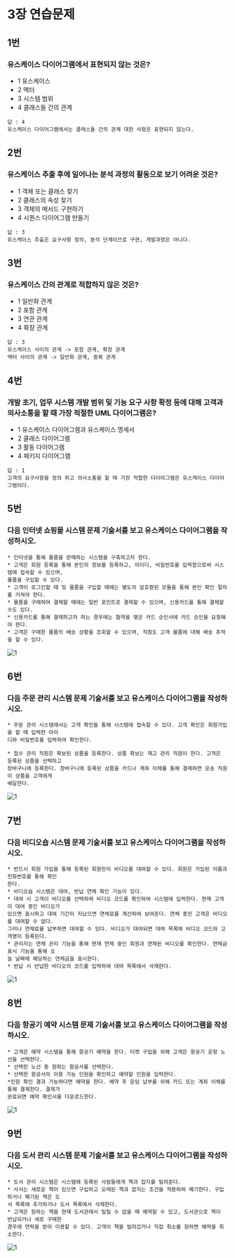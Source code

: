 # 3장 연습문제
## 1번
### 유스케이스 다이어그램에서 표현되지 않는 것은?
* 1 유스케이스
* 2 액터
* 3 시스템 범위
* 4 클래스들 간의 관계
```
답 : 4
유스케이스 다이어그램에서는 클래스들 간의 관계 대한 사항은 표현되지 않는다.
```

## 2번
### 유스케이스 추출 후에 일어나는 분석 과정의 활동으로 보기 어려운 것은?
* 1 객체 또는 클래스 찾기
* 2 클래스의 속성 찾기
* 3 객체의 메서드 구현하기
* 4 시퀀스 다이어그램 만들기

```
답 : 3
유스케이스 추출은 요구사항 정의, 분석 단계이므로 구현, 개발과정은 아니다.
```

## 3번
### 유스케이스 간의 관계로 적합하지 않은 것은?
* 1 일반화 관계
* 2 포함 관계
* 3 연관 관계
* 4 확장 관계

```
답 : 3
유스케이스 사이의 관계 -> 포함 관계, 확장 관계
액터 사이의 관계 -> 일반화 관계, 중복 관계
```
## 4번 
### 개발 초기, 업무 시스템 개발 범위 및 기능 요구 사항 확정 등에 대해 고객과 의사소통을 할 때 가장 적절한 UML 다이어그램은?
* 1 유스케이스 다이어그램과 유스케이스 명세서
* 2 클래스 다이어그램
* 3 활동 다이어그램
* 4 패키지 다이어그램

```
답 : 1
고객의 요구사항을 정의 하고 의사소통을 할 때 가장 적합한 다이어그램은 유스케이스 다이어그램이다.
```

## 5번
### 다음 인터넷 쇼핑몰 시스템 문제 기술서를 보고 유스케이스 다이어그램을 작성하시오.

```
* 인터넷을 통해 물품을 판매하는 시스템을 구축하고자 한다.
* 고객은 회원 등록을 통해 본인의 정보를 등록하고, 아이디, 비밀번호를 입력함으로써 시스템에 접속할 수 있으며,
물품을 구입할 수 있다.
* 고객이 로그인할 때 및 물품을 구입할 때에는 별도의 암호환된 모듈을 통해 본인 확인 절차를 거쳐야 한다.
* 물품을 구매하여 결제할 때에는 일반 포인트로 결제할 수 있으며, 신용카드를 통해 결제할 수도 있다.
* 신용카드를 통해 결제하고자 하는 경우에는 협약을 맺은 카드 승인사에 카드 승인을 요청해야 한다.
* 고객은 구매한 물품의 배송 상황을 조회할 수 있으며, 직원도 고객 물품에 대해 배송 추적을 할 수 있다.
```
![1](/img3/3_5.JPG)

## 6번 
### 다음 주문 관리 시스템 문제 기술서를 보고 유스케이스 다이어그램을 작성하시오.
```
* 주문 관리 시스템에서는 고객 확인을 통해 시스템에 접속할 수 있다. 고객 확인은 회원가입을 할 때 입력한 아이
디와 비밀번호를 입력하여 확인한다.

* 접수 관리 직원은 확보된 상품을 등록한다. 상품 확보는 재고 관리 직원이 한다. 고객은 등록된 상품을 선택하고
장바구니에 등록한다. 장바구니에 등록된 상품을 카드나 계좌 이체를 통해 결제하면 운송 직원이 상품을 고객에게
배달한다.
```
![1](/img3/3_6.JPG)

## 7번
### 다음 비디오숍 시스템 문제 기술서를 보고 유스케이스 다이어그램을 작성하시오.
```
* 반드시 회원 가입을 통해 등록된 회원만이 비디오를 대여할 수 있다. 회원은 가입된 이름과 전화번호를 통해 확인
한다.
* 비디오숍 시스템은 대여, 반납 연체 확인 기능이 있다.
* 대여 시 고객이 비디오를 선택하여 비디오 코드를 확인하여 시스템에 입력한다. 현재 고객이 대여 중인 비디오가
있으면 표시하고 대여 기간이 지났으면 연체료를 계산하여 보여준다. 연체 중인 고객은 비디오를 대여할 수 없다.
그러나 연체료를 납부하면 대여할 수 있다. 비디오가 대여되면 대여 목록에 비디오 코드와 고객명이 등록된다.
* 관리자는 연체 관리 기능을 통해 현재 연체 중인 회원과 연체된 비디오를 확인한다. 연체금 표시 기능을 통해 오
늘 날짜에 해당하는 연체금을 표시한다.
* 반납 시 반납한 비디오의 코드를 입력하여 대여 목록에서 삭제한다.
```
![1](/img3/3_7.JPG)

## 8번
### 다음 항공기 예약 시스템 문제 기술서를 보고 유스케이스 다이어그램을 작성하시오.
```
* 고객은 예약 시스템을 통해 항공기 예약을 한다. 티켓 구입을 위해 고객은 항공기 운항 노선을 선택한다.
* 선택한 노선 중 원하는 항공사를 선택한다.
* 선택한 항공사의 이용 가능 인원을 확인하고 예약할 인원을 입력한다.
*인원 확인 결과 가능하다면 예약을 한다. 예약 후 운임 납부를 위해 카드 또는 계좌 이체를 통해 결제한다. 결제가
완료되면 예약 확인서를 다운로드한다.
```
![1](/img3/3_8.JPG)

## 9번
### 다음 도서 관리 시스템 문제 기술서를 보고 유스케이스 다이어그램을 작성하시오.
```
* 도서 관리 시스템은 시스템에 등록된 사람들에게 책과 잡지를 빌려준다.
* 사서는 새로운 책이 있으면 구입하고 오래된 책과 잡지는 조건을 적용하여 폐기한다. 구입하거나 폐기된 책은 도
서 목록에 추가하거나 도서 목록에서 삭제한다.
* 고객은 원하는 책을 현재 도서관에서 빌릴 수 없을 때 예약할 수 있고, 도서관으로 책이 반납되거나 새로 구매한
경우에 연락을 받아 이용할 수 있다. 고객이 책을 빌려갔거나 직접 취소를 원하면 예약을 취소한다.
```
![1](/img3/3_9.JPG)















